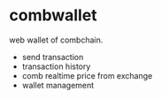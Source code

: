 # combwallet
web wallet of combchain.
- send transaction
- transaction history
- comb realtime price from exchange
- wallet management

